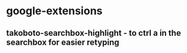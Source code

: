 # google-extensions
## takoboto-searchbox-highlight - to ctrl a in the searchbox for easier retyping
